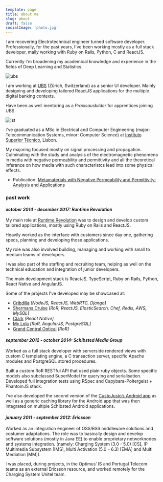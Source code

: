 ```yaml
---
template: page
title: about me
slug: about
draft: false
socialImage: 'photo.jpg'
---
```

I am recovering Electrotechnical engineer turned software developer. Professionally, for the past years, I've been working mostly as a full stack developer, maily working with Ruby on Rails, Python, C and ReactJS.

Currently I'm broadening my academical knowledge and experience in the fields of Deep Learning and Statistics.

![ubs](/media/ubs.png)

I am working at [UBS](https://www.ubs.com) (Zürich, Switzerland) as a senior UI developer. Mainly designing and developing tailored ReactJS applications for the multiple digital banking contexts.

Have been as well mentoring as a *Praxisausbilder* for apprentices joining UBS.


![ist](/media/ist.png)

I've graduated as a MSc in Electrical and Computer Engineering (major: Telecommunication Systems, minor: Computer Science) at [Instituto Superior Técnico](https://tecnico.ulisboa.pt/en/), Lisbon.

My majoring focused mostly on signal processing and propagation. Culminating with the study and analysis of the electromagnetic phenomena in media with negative permeability and permittivity and all the theoretical inferance on how media with such characteristcs lead into some physical effects.

* Publication: [Metamaterials with Negative Permeability and Permittivity: Analysis and Applications](https://dspace.ist.utl.pt/bitstream/2295/792766/1/dissertacao.pdf)


### past work

#### *october 2014 - december 2017: Runtime Revolution*

My main role at [Runtime Revolution](https://www.runtime-revolution.com/) was to design and develop custom tailored applications, mostly using Ruby on Rails and ReactJS.

Heavily worked as the interface with customers since day one, gathering specs, planning and developing those applications.

My role was also involved building, managing and working with small to medium teams of developers. 

I was also part of the staffing and recruiting team, helping as well on the technical education and integration of junior developers.

The main development stack is ReactJS, TypeScript, Ruby on Rails, Python, React Native and AngularJS.

Some of the projects I've developed may be showcased at:

* [Cribdilla](https://www.cribdilla.com) *\[NodeJS, ReactJS, WebRTC, Django]*
* [Shermans Cruise](https://www.shermanscruise.com/) *\[RoR, ReactJS, ElasticSearch, Chef, Redis, AWS, MySQL]*
* [Clark](https://www.hiclark.com/blog/introducing-clark-3) *\[React Native]*
* [My Lola](https://www.mylola.com/) *\[RoR, AngularJS, PostgreSQL]*
* [Grand Central Optical](https://www.grandcentraloptical.com/woman-optical) *\[RoR]*

#### *september 2012 - october 2014: Schibsted Media Group*

Worked as a full stack developer with serverside rendered views with custom C templating engine, a C transaction server, specific Apache modules and PostgreSQL stored procedures.

Built a custom RoR RESTful API that used plain ruby objects. Some specific models also subclassed SuperModel for querying and serialisation. Developed full integration tests using RSpec and Capybara-Poltergeist + PhantomJS stack.

I’ve also developed the second version of the [CustoJusto’s Android app](https://play.google.com/store/apps/details?id=com.schibsted.iberica.custojusto&hl=en) as well as a generic caching library for the Android app that was then integrated on multiple Schibsted Android applications.

#### *january 2011 - september 2012: Ericsson*

Worked as an integration engineer of OSS/BSS middleware solutions and costumer adaptations. The role was to basically design and develop software solutions (mostly in Java EE) to enable proprietary networknodes and systems integration. (namely: Charging System (3.0 - 5.0) \[CS], IP Multimedia Subsystem \[IMS], Multi Activation (5.0 – 6.3) \[EMA] and Multi Mediation \[MM]).

I was placed, during projects, in the Optimus’ IS and Portugal Telecom teams as an external Ericsson resource, and worked remotely for the Charging System Unitel team.
